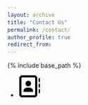 ```yaml
---
layout: archive
title: "Contact Us"
permalink: /contact/
author_profile: true
redirect_from:
---
```


{% include base_path %}

* <img src="../images/address-book-regular.svg" width="50" height="50">
